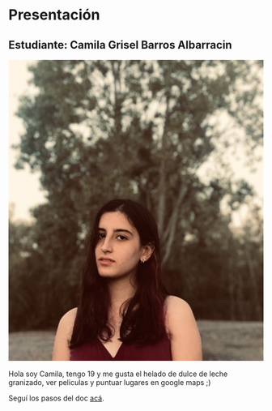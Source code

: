 # Presentación

## Estudiante: Camila Grisel Barros Albarracin

![mi foto](mifoto.jpeg)

Hola soy Camila, tengo 19 y me gusta el helado de dulce de leche granizado, ver peliculas y puntuar lugares en google maps ;)

Seguí los pasos del doc [acá](https://docs.google.com/document/d/e/2PACX-1vQkogtG88cmwEIXEuff291urSyrZUYHikLIoRTspUodvIg5OoaUJTi8n0vqPJ3XUSN65sqJALTBizeB/pub).
